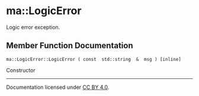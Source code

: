 ma::LogicError
==============

Logic error exception.

Member Function Documentation
-----------------------------

    ma::LogicError::LogicError ( const  std::string  &  msg ) [inline]

Constructor

------------------------------------------------------------------------

Documentation licensed under [CC BY 4.0](https://creativecommons.org/licenses/by/4.0/).


